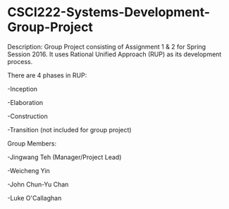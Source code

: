 # CSCI222-Systems-Development-Group-Project
Description:
Group Project consisting of Assignment 1 & 2 for Spring Session 2016.
It uses Rational Unified Approach (RUP) as its development process.

There are 4 phases in RUP:

-Inception

-Elaboration

-Construction

-Transition (not included for group project)

Group Members:

-Jingwang Teh (Manager/Project Lead)

-Weicheng Yin

-John Chun-Yu Chan

-Luke O'Callaghan

